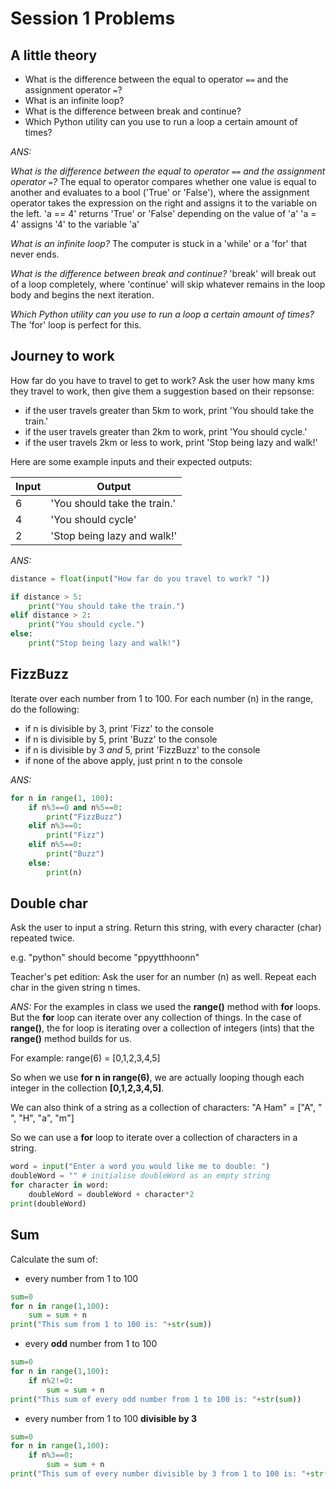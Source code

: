 # Session 1 Problems


## A little theory

- What is the difference between the equal to operator `==` and the assignment operator `=`?
- What is an infinite loop?
- What is the difference between break and continue?
- Which Python utility can you use to run a loop a certain amount of times?

*ANS:*

*What is the difference between the equal to operator `==` and the assignment operator `=`?* The equal to operator compares whether one value is equal to another and evaluates to a bool ('True' or 'False'), where the assignment operator takes the expression on the right and assigns it to the variable on the left.
'a == 4' returns 'True' or 'False' depending on the value of 'a'
'a = 4' assigns '4' to the variable 'a'

*What is an infinite loop?* The computer is stuck in a 'while' or a 'for' that never ends.

*What is the difference between break and continue?* 'break' will break out of a loop completely, where 'continue' will skip whatever remains in the loop body and begins the next iteration.

*Which Python utility can you use to run a loop a certain amount of times?* The 'for' loop is perfect for this.

## Journey to work

How far do you have to travel to get to work? Ask the user how many kms they travel to work, then give them a suggestion based on their repsonse:
- if the user travels greater than 5km to work, print 'You should take the train.'
- if the user travels greater than 2km to work, print 'You should cycle.'
- if the user travels 2km or less to work, print 'Stop being lazy and walk!'

Here are some example inputs and their expected outputs:

|Input|Output|
|-----|------|
|6|'You should take the train.'|
|4|'You should cycle'|
|2|'Stop being lazy and walk!'|

*ANS:*
```py
distance = float(input("How far do you travel to work? "))

if distance > 5:
	print("You should take the train.")
elif distance > 2:
	print("You should cycle.")
else:
	print("Stop being lazy and walk!")
```

## FizzBuzz

Iterate over each number from 1 to 100. For each number (n) in the range, do the following:
- if n is divisible by 3, print 'Fizz' to the console
- if n is divisible by 5, print 'Buzz' to the console
- if n is divisible by 3 *and* 5, print 'FizzBuzz' to the console
- if none of the above apply, just print n to the console

*ANS:*
```py
for n in range(1, 100):
	if n%3==0 and n%5==0:
		print("FizzBuzz")
	elif n%3==0:
		print("Fizz")
	elif n%5==0:
		print("Buzz")
	else:
		print(n)
```

## Double char

Ask the user to input a string. Return this string, with every character (char) repeated twice.

e.g. "python" should become "ppyytthhoonn"

Teacher's pet edition: Ask the user for an number (n) as well. Repeat each char in the given string n times.

*ANS:*
For the examples in class we used the **range()** method with **for** loops. But the **for** loop can iterate over any collection of things. In the case of **range()**, the for loop is iterating over a collection of integers (ints) that the **range()** method builds for us.

For example:
range(6) = [0,1,2,3,4,5]

So when we use **for n in range(6)**, we are actually looping though each integer in the collection **[0,1,2,3,4,5]**.

We can also think of a string as a collection of characters:
"A Ham" = ["A", " ", "H", "a", "m"]

So we can use a **for** loop to iterate over a collection of characters in a string.

```py
word = input("Enter a word you would like me to double: ")
doubleWord = "" # initialise doubleWord as an empty string
for character in word:
	doubleWord = doubleWord + character*2
print(doubleWord)
```

## Sum

Calculate the sum of:

- every number from 1 to 100
```py
sum=0
for n in range(1,100):
	sum = sum + n
print("This sum from 1 to 100 is: "+str(sum))
```
- every **odd** number from 1 to 100
```py
sum=0
for n in range(1,100):
	if n%2!=0:
		sum = sum + n
print("This sum of every odd number from 1 to 100 is: "+str(sum))
```
- every number from 1 to 100 **divisible by 3**
```py
sum=0
for n in range(1,100):
	if n%3==0:
		sum = sum + n
print("This sum of every number divisible by 3 from 1 to 100 is: "+str(sum))
```
